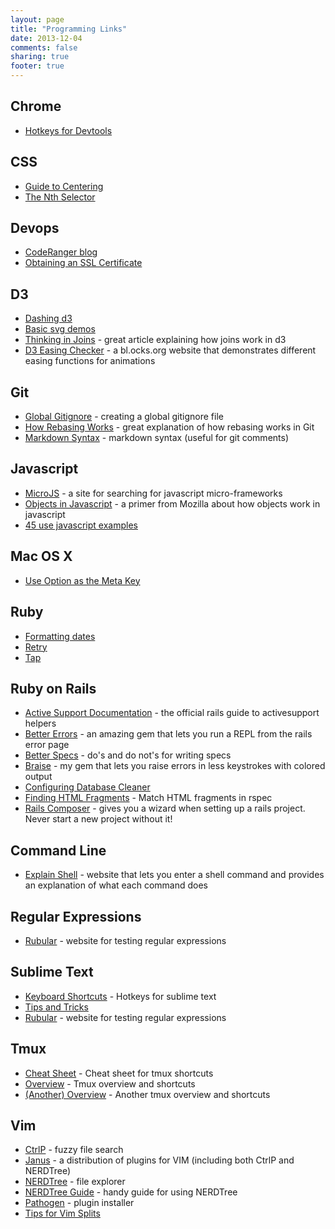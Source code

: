 ```yaml
---
layout: page
title: "Programming Links"
date: 2013-12-04
comments: false
sharing: true
footer: true
---
```


## Chrome
* [Hotkeys for Devtools](https://developer.chrome.com/devtools/docs/shortcuts)

## CSS
* [Guide to Centering](http://css-tricks.com/centering-css-complete-guide)
* [The Nth Selector](http://nthmaster.com/)

## Devops
* [CodeRanger blog](https://coderanger.net/system-monitoring/)
* [Obtaining an SSL Certificate](https://www.digitalocean.com/community/tutorials/how-to-set-up-apache-with-a-free-signed-ssl-certificate-on-a-vps)

## D3
* [Dashing d3](https://www.dashingd3js.com)
* [Basic svg demos](https://www.dashingd3js.com/basic-building-blocks)
* [Thinking in Joins](http://bost.ocks.org/mike/join/) - great article explaining how joins work in d3
* [D3 Easing Checker](http://bl.ocks.org/hunzy/9929724) - a bl.ocks.org website that demonstrates different easing functions for animations

## Git
* [Global Gitignore](https://help.github.com/articles/ignoring-files#create-a-global-gitignore) - creating a global gitignore file
* [How Rebasing Works](http://lostechies.com/joshuaflanagan/2010/09/03/use-gitk-to-understand-git/) - great explanation of how rebasing works in Git
* [Markdown Syntax](http://daringfireball.net/projects/markdown/syntax) - markdown syntax (useful for git comments)

## Javascript
* [MicroJS](http://microjs.com/#) - a site for searching for javascript micro-frameworks
* [Objects in Javascript](https://developer.mozilla.org/en-US/docs/Web/JavaScript/Guide/Working_with_Objects) - a primer from Mozilla about how objects work in javascript
* [45 use javascript examples](http://flippinawesome.org/2013/12/23/45-useful-javascript-tips-tricks-and-best-practices)

## Mac OS X
* [Use Option as the Meta Key](http://osxdaily.com/2013/02/01/use-option-as-meta-key-in-mac-os-x-terminal/)

## Ruby
* [Formatting dates](http://apidock.com/ruby/DateTime/strftime)
* [Retry](http://stackoverflow.com/questions/12878888/workaround-for-twitter-api-rate-limiting/12878937#12878937)
* [Tap](http://www.seejohncode.com/2012/01/02/ruby-tap-that/)

## Ruby on Rails
* [Active Support Documentation](http://guides.rubyonrails.org/active_support_core_extensions.html) - the official rails guide to activesupport helpers
* [Better Errors](https://github.com/charliesome/better_errors) - an amazing gem that lets you run a REPL from the rails error page
* [Better Specs](http://betterspecs.org/) - do's and do not's for writing specs
* [Braise](https://github.com/MrAlexLau/braise) - my gem that lets you raise errors in less keystrokes with colored output
* [Configuring Database Cleaner](http://devblog.avdi.org/2012/08/31/configuring-database_cleaner-with-rails-rspec-capybara-and-selenium/)
* [Finding HTML Fragments](http://robots.thoughtbot.com/use-capybara-on-any-html-fragment-or-page) - Match HTML fragments in rspec
* [Rails Composer](http://railsapps.github.io/rails-composer/) - gives you a wizard when setting up a rails project. Never start a new project without it!

## Command Line
* [Explain Shell](http://explainshell.com/) - website that lets you enter a shell command and provides an explanation of what each command does

## Regular Expressions
* [Rubular](http://rubular.com/) - website for testing regular expressions

## Sublime Text
* [Keyboard Shortcuts](http://sublime-text-unofficial-documentation.readthedocs.org/en/latest/reference/keyboard_shortcuts_osx.html) - Hotkeys for sublime text
* [Tips and Tricks](http://blog.generalassemb.ly/sublime-text-3-tips-tricks-shortcuts/)
* [Rubular](http://rubular.com/) - website for testing regular expressions

## Tmux
* [Cheat Sheet](https://gist.github.com/MohamedAlaa/2961058) - Cheat sheet for tmux shortcuts
* [Overview](http://www.danielmiessler.com/study/tmux/) - Tmux overview and shortcuts
* [(Another) Overview](http://blog.hawkhost.com/2010/06/28/tmux-the-terminal-multiplexer/) - Another tmux overview and shortcuts

## Vim
* [CtrlP](https://github.com/kien/ctrlp.vim) - fuzzy file search
* [Janus](https://github.com/carlhuda/janus) - a distribution of plugins for VIM (including both CtrlP and NERDTree)
* [NERDTree](https://github.com/scrooloose/nerdtree) - file explorer
* [NERDTree Guide](http://usevim.com/2012/07/18/nerdtree/) - handy guide for using NERDTree
* [Pathogen](https://github.com/tpope/vim-pathogen) - plugin installer
* [Tips for Vim Splits](http://robots.thoughtbot.com/vim-splits-move-faster-and-more-naturally)
